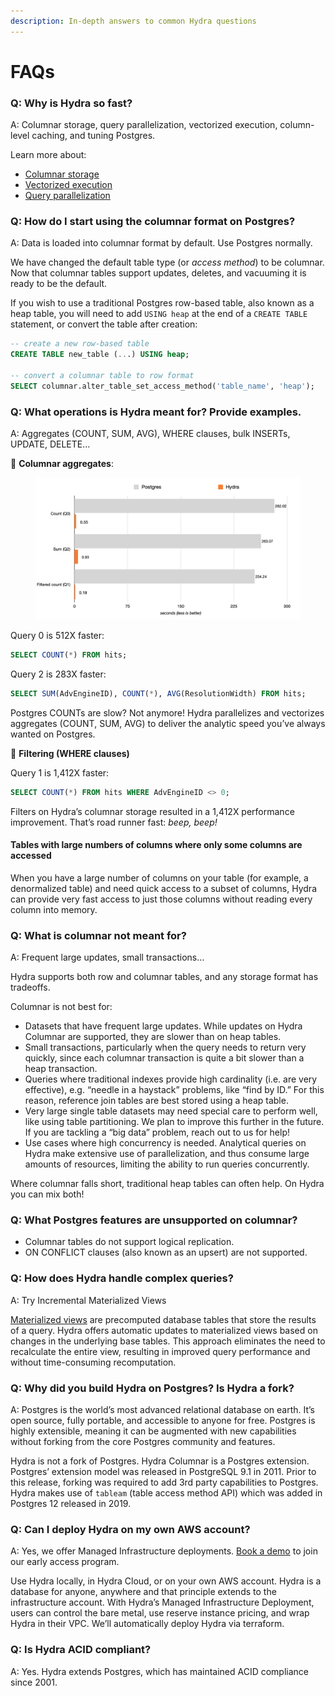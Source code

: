 ```yaml
---
description: In-depth answers to common Hydra questions
---
```


# FAQs

### Q: Why is Hydra so fast?

A: Columnar storage, query parallelization, vectorized execution, column-level caching, and tuning Postgres.

Learn more about:

* [Columnar storage](../organize/data-modeling/row-vs-column-tables.md)
* [Vectorized execution](what-is-vectorized-execution.md)
* [Query parallelization](what-is-query-parallelization.md)

### **Q: How do I start using the columnar format on Postgres?**

A: Data is loaded into columnar format by default. Use Postgres normally.

We have changed the default table type (or _access method_) to be columnar. Now that columnar tables support updates, deletes, and vacuuming it is ready to be the default.

If you wish to use a traditional Postgres row-based table, also known as a heap table, you will need to add `USING heap` at the end of a `CREATE TABLE` statement, or convert the table after creation:

```sql
-- create a new row-based table
CREATE TABLE new_table (...) USING heap;

-- convert a columnar table to row format
SELECT columnar.alter_table_set_access_method('table_name', 'heap');
```

### Q: What operations is Hydra meant for? Provide examples.

A: Aggregates (COUNT, SUM, AVG), WHERE clauses, bulk INSERTs, UPDATE, DELETE…

💪 **Columnar aggregates**:

<figure><img src="../.gitbook/assets/Screen Shot 2023-06-16 at 12.27.01 PM.png" alt="" width="563"><figcaption></figcaption></figure>

Query 0 is 512X faster:

```sql
SELECT COUNT(*) FROM hits;
```

Query 2 is 283X faster:

```sql
SELECT SUM(AdvEngineID), COUNT(*), AVG(ResolutionWidth) FROM hits;
```

Postgres COUNTs are slow? Not anymore! Hydra parallelizes and vectorizes aggregates (COUNT, SUM, AVG) to deliver the analytic speed you’ve always wanted on Postgres.

🤯 **Filtering (WHERE clauses)**

Query 1 is 1,412X faster:

```sql
SELECT COUNT(*) FROM hits WHERE AdvEngineID <> 0;
```

Filters on Hydra’s columnar storage resulted in a 1,412X performance improvement. That’s road runner fast: _beep, beep!_

#### Tables with large numbers of columns where only some columns are accessed

When you have a large number of columns on your table (for example, a denormalized table) and need quick access to a subset of columns, Hydra can provide very fast access to just those columns without reading every column into memory.

### Q: What is columnar not meant for?

A: Frequent large updates, small transactions…

Hydra supports both row and columnar tables, and any storage format has tradeoffs.

Columnar is not best for:

* Datasets that have frequent large updates. While updates on Hydra Columnar are supported, they are slower than on heap tables.
* Small transactions, particularly when the query needs to return very quickly, since each columnar transaction is quite a bit slower than a heap transaction.
* Queries where traditional indexes provide high cardinality (i.e. are very effective), e.g. “needle in a haystack” problems, like “find by ID.” For this reason, reference join tables are best stored using a heap table.
* Very large single table datasets may need special care to perform well, like using table partitioning. We plan to improve this further in the future. If you are tackling a “big data” problem, reach out to us for help!
* Use cases where high concurrency is needed. Analytical queries on Hydra make extensive use of parallelization, and thus consume large amounts of resources, limiting the ability to run queries concurrently.

Where columnar falls short, traditional heap tables can often help. On Hydra you can mix both!

### Q: What Postgres features are unsupported on columnar?

* Columnar tables do not support logical replication.
* ON CONFLICT clauses (also known as an upsert) are not supported.

### Q: How does Hydra handle complex queries?

A: Try Incremental Materialized Views

[Materialized views](materialized-views.md) are precomputed database tables that store the results of a query. Hydra offers automatic updates to materialized views based on changes in the underlying base tables. This approach eliminates the need to recalculate the entire view, resulting in improved query performance and without time-consuming recomputation.

### Q: Why did you build Hydra on Postgres? Is Hydra a fork?

A: Postgres is the world’s most advanced relational database on earth. It’s open source, fully portable, and accessible to anyone for free. Postgres is highly extensible, meaning it can be augmented with new capabilities without forking from the core Postgres community and features.

Hydra is not a fork of Postgres. Hydra Columnar is a Postgres extension. Postgres’ extension model was released in PostgreSQL 9.1 in 2011. Prior to this release, forking was required to add 3rd party capabilities to Postgres. Hydra makes use of `tableam` (table access method API) which was added in Postgres 12 released in 2019.

### Q: Can I deploy Hydra on my own AWS account?

A: Yes, we offer Managed Infrastructure deployments. [Book a demo](https://www.hydra.so/get-in-touch) to join our early access program.

Use Hydra locally, in Hydra Cloud, or on your own AWS account. Hydra is a database for anyone, anywhere and that principle extends to the infrastructure account. With Hydra’s Managed Infrastructure Deployment, users can control the bare metal, use reserve instance pricing, and wrap Hydra in their VPC. We’ll automatically deploy Hydra via terraform.

### Q: Is Hydra ACID compliant?

A: Yes. Hydra extends Postgres, which has maintained ACID compliance since 2001.
